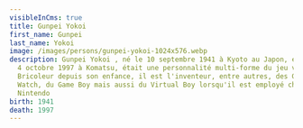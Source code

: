 ```yaml
---
visibleInCms: true
title: Gunpei Yokoi
first_name: Gunpei
last_name: Yokoi
image: /images/persons/gunpei-yokoi-1024x576.webp
description: Gunpei Yokoi , né le 10 septembre 1941 à Kyoto au Japon, et mort le
  4 octobre 1997 à Komatsu, était une personnalité multi-forme du jeu vidéo.
  Bricoleur depuis son enfance, il est l'inventeur, entre autres, des Game &
  Watch, du Game Boy mais aussi du Virtual Boy lorsqu'il est employé chez
  Nintendo
birth: 1941
death: 1997
---
```

